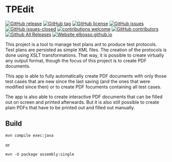 # TPEdit

<!---
[![start with why](https://img.shields.io/badge/start%20with-why%3F-brightgreen.svg?style=flat)](http://www.ted.com/talks/simon_sinek_how_great_leaders_inspire_action)
--->
[![GitHub release](https://img.shields.io/github/release/elbosso/tpedit/all.svg?maxAge=1)](https://GitHub.com/elbosso/tpedit/releases/)
[![GitHub tag](https://img.shields.io/github/tag/elbosso/tpedit.svg)](https://GitHub.com/elbosso/tpedit/tags/)
[![GitHub license](https://img.shields.io/github/license/elbosso/tpedit.svg)](https://github.com/elbosso/tpedit/blob/master/LICENSE)
[![GitHub issues](https://img.shields.io/github/issues/elbosso/tpedit.svg)](https://GitHub.com/elbosso/tpedit/issues/)
[![GitHub issues-closed](https://img.shields.io/github/issues-closed/elbosso/tpedit.svg)](https://GitHub.com/elbosso/tpedit/issues?q=is%3Aissue+is%3Aclosed)
[![contributions welcome](https://img.shields.io/badge/contributions-welcome-brightgreen.svg?style=flat)](https://github.com/elbosso/tpedit/issues)
[![GitHub contributors](https://img.shields.io/github/contributors/elbosso/tpedit.svg)](https://GitHub.com/elbosso/tpedit/graphs/contributors/)
[![Github All Releases](https://img.shields.io/github/downloads/elbosso/tpedit/total.svg)](https://github.com/elbosso/tpedit)
[![Website elbosso.github.io](https://img.shields.io/website-up-down-green-red/https/elbosso.github.io.svg)](https://elbosso.github.io/)

This project is a tool to manage test plans ant to produce test protocols.
Test plans are persisted as simple XML files. 
The creation of the protocols is done using XSLT transformations. That way, it is possible
to create virtually any output format, though the focus of this project is to create PDF
documents.

This app is able to fully automatically create PDF documents with only those test cases
that are new since the last saving (and the ones that were modified since then)
or to create PDF focuments containing all test cases.

The app is also able to create interactive PDF documents that can be filled out on screen 
and printed afterwards. But it is also still possible  to create plain PDFs
that have to be printed out and filled out manually. 

## Build

```
mvn compile exec:java
```

or 

```
mvn -U package assembly:single
```


